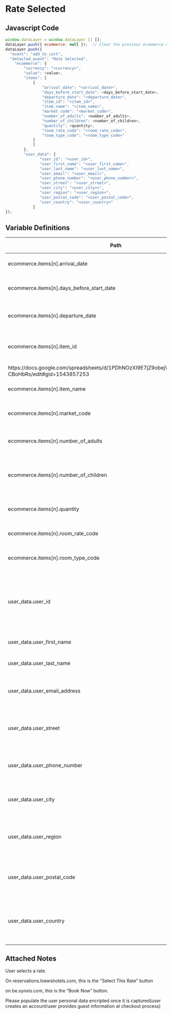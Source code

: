 # Rate Selected

### 

## Javascript Code
```js
window.dataLayer = window.dataLayer || [];
dataLayer.push({ ecommerce: null });  // Clear the previous ecommerce object.
dataLayer.push({
  "event": "add_to_cart",
  "detailed_event": "Rate Selected",
    "ecommerce": {
        "currency": "<currency>",
        "value": <value>,
        "items": [
            {
                "arrival_date": "<arrival_date>",
                "days_before_start_date": <days_before_start_date>,
                "departure_date": "<departure_date>",
                "item_id": "<item_id>",
                "item_name": "<item_name>",
                "market_code": "<market_code>",
                "number_of_adults": <number_of_adults>,
                "number_of_children": <number_of_children>,
                "quantity": <quantity>,
                "room_rate_code": "<room_rate_code>",
                "room_type_code": "<room_type_code>"
            }
            ]
        },
        "user_data": {
               "user_id": "<user_id>",
               "user_first_name": "<user_first_name>",
               "user_last_name": "<user_last_name>",
               "user_email": "<user_email>",
               "user_phone_number": "<user_phone_number>",
               "user_street": "<user_street>",
               "user_city": "<user_city>>",
               "user_region": "<user_region>",
               "user_postal_code": "<user_postal_code>",
               "user_country": "<user_country>"
            }
});
```

## Variable Definitions

|Path|Type|Description|Example|Pattern|Min Length|Max Length|Minimum|Maximum|Multiple Of|
| --- | --- | --- | --- | --- | --- | --- | --- | --- | --- |
|ecommerce.items[n].arrival_date|string|the arrival date of a booking|YYYY-MM-DD|||||||
|ecommerce.items[n].days_before_start_date|number|captures the Days Before Start Date of the booking||||||||
|ecommerce.items[n].departure_date|string|captures Departure Date of the booking||||||||
|ecommerce.items[n].item_id|string|Please reference this document to determine the Item ID
https:\/\/docs.google.com\/spreadsheets\/d\/1PDhNOzXI9E7jZ9obejV4owtW3Wtwq66\_IaN-CBoHbRs\/edit\#gid=1543857253|6558, 70561|||||||
|ecommerce.items[n].item_name|string|Item Name \(context-specific\).|jeggings|||||||
|ecommerce.items[n].market_code|string|captures the Market Code of the booking||||||||
|ecommerce.items[n].number_of_adults|integer|Captures the number of adults in a booking||||||||
|ecommerce.items[n].number_of_children|integer|captures the Number of Children in a booking \(ecommerce DE\)||||||||
|ecommerce.items[n].quantity|integer|Captures the number of nights in the booking||||||||
|ecommerce.items[n].room_rate_code|string|captures the rate code of the room||||||||
|ecommerce.items[n].room_type_code|string|captures the room type code of the booking||||||||
|user_data.user_id|string|The id of the user currently logged in to the site, if the site offers authentication and the user is authenticated.|123456, abc123|||||||
|user_data.user_first_name|string|required|The first name of the user.|John|
|user_data.user_last_name|string|required|The last name of the user.|Smith|
|user_data.user_email_address|string|required|The email address of the user.|john.smith@test.com|
|user_data.user_street|string|required|The street and number of the user.|1 river bend rd|
|user_data.user_phone_number|string|required|The phone number of the user.|1.888.888.8888|
|user_data.user_city|string|required|City for the address of the user.|Plymoth|
|user_data.user_region|string|required|State or territory for the address of the user.|Massachusetts|
|user_data.user_postal_code|string|required|Postal code for the address of the user.|02345|
|user_data.user_country|string|required|ISO country code for the address of the user.|US|

## Attached Notes

<p>User selects a rate.</p>
<p>On reservations.loewshotels.com, this is the "Select This Rate" button</p>
<p>on be.synxis.com, this is the <span style="font-weight: 400;">&ldquo;Book Now&rdquo; button.</span></p>
<p>Please populate the user personal data encripted once it is captured(user creates an account/user provides guest information at checkout process) </p>
